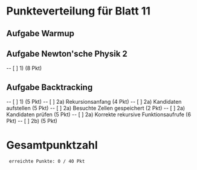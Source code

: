
Punkteverteilung für Blatt 11
=============================

Aufgabe Warmup
---------------------------

Aufgabe Newton'sche Physik 2
---------------------------
-- [ ] 1) (8 Pkt)


Aufgabe Backtracking
---------------------------
-- [ ] 1) (5 Pkt)
-- [ ] 2a) Rekursionsanfang (4 Pkt)
-- [ ] 2a) Kandidaten aufstellen (5 Pkt)
-- [ ] 2a) Besuchte Zellen gespeichert (2 Pkt)
-- [ ] 2a) Kandidaten prüfen (5 Pkt)
-- [ ] 2a) Korrekte rekursive Funktionsaufrufe (6 Pkt)
-- [ ] 2b) (5 Pkt)

Gesamtpunktzahl
===============
     erreichte Punkte: 0 / 40 Pkt

